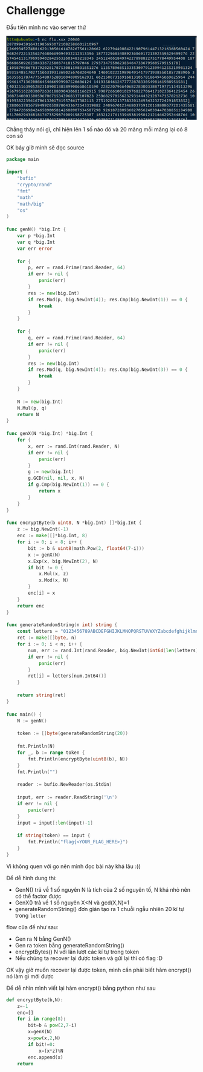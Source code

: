 # Challengge

Đầu tiên mình nc vào server thử 

![](https://github.com/lttn1204/CTF/blob/main/2021/Hack.lu/image/p1.png)

Chẳng tháy nói gì, chỉ hiện lên 1 số nào đó và 20 mảng mỗi mảng lại có 8 con số 

OK báy giờ mình sẽ đọc source

``` go
package main

import (
	"bufio"
	"crypto/rand"
	"fmt"
	"math"
	"math/big"
	"os"
)

func genN() *big.Int {
	var p *big.Int
	var q *big.Int
	var err error

	for {
		p, err = rand.Prime(rand.Reader, 64)
		if err != nil {
			panic(err)
		}
		res := new(big.Int)
		if res.Mod(p, big.NewInt(4)); res.Cmp(big.NewInt(1)) == 0 {
			break
		}
	}

	for {
		q, err = rand.Prime(rand.Reader, 64)
		if err != nil {
			panic(err)
		}
		res := new(big.Int)
		if res.Mod(q, big.NewInt(4)); res.Cmp(big.NewInt(3)) == 0 {
			break
		}
	}

	N := new(big.Int)
	N.Mul(p, q)
	return N
}

func genX(N *big.Int) *big.Int {
	for {
		x, err := rand.Int(rand.Reader, N)
		if err != nil {
			panic(err)
		}
		g := new(big.Int)
		g.GCD(nil, nil, x, N)
		if g.Cmp(big.NewInt(1)) == 0 {
			return x
		}
	}
}

func encryptByte(b uint8, N *big.Int) []*big.Int {
	z := big.NewInt(-1)
	enc := make([]*big.Int, 8)
	for i := 0; i < 8; i++ {
		bit := b & uint8(math.Pow(2, float64(7-i)))
		x := genX(N)
		x.Exp(x, big.NewInt(2), N)
		if bit != 0 {
			x.Mul(x, z)
			x.Mod(x, N)
		}
		enc[i] = x
	}
	return enc
}

func generateRandomString(n int) string {
	const letters = "0123456789ABCDEFGHIJKLMNOPQRSTUVWXYZabcdefghijklmnopqrstuvwxyz-"
	ret := make([]byte, n)
	for i := 0; i < n; i++ {
		num, err := rand.Int(rand.Reader, big.NewInt(int64(len(letters))))
		if err != nil {
			panic(err)
		}
		ret[i] = letters[num.Int64()]
	}

	return string(ret)
}

func main() {
	N := genN()

	token := []byte(generateRandomString(20))

	fmt.Println(N)
	for _, b := range token {
		fmt.Println(encryptByte(uint8(b), N))
	}
	fmt.Println("")

	reader := bufio.NewReader(os.Stdin)

	input, err := reader.ReadString('\n')
	if err != nil {
		panic(err)
	}
	input = input[:len(input)-1]

	if string(token) == input {
		fmt.Println("flag{<YOUR_FLAG_HERE>}")
	}
}
```

Vì không quen với go nên mình đọc bài này khá lâu :((

Để dễ hình dung thì:
* GenN() trả về 1 số nguyên N là tích của 2 số nguyên tố, N khá nhỏ nên có thể factor được
* GenX() trả về 1 số nguyên X<N và gcd(X,N)=1
* generateRandomString() đơn giản tạo ra 1 chuỗi ngẫu nhiên 20 kí tự trong ```letter```

flow của đề như sau: 
* Gen ra N bằng GenN()
* Gen ra token bằng generateRandomString()
* encryptBytes() N với lần lượt các kí tự trong token
* Nếu chúng ta recover lại được token và gửi lại thì có flag :D


OK vậy giờ muốn recover lại được token, mình cần phải biết hàm encrypt() nó làm gì mới được

Để dễ nhìn mình viết lại hàm encrypt() bằng python như sau

``` py
def encryptByte(b,N):
	z=-1
	enc=[]
	for i in range(8):
		bit=b & pow(2,7-i)
		x=genX(N)
		x=pow(x,2,N)
		if bit!=0:
			x=(x*z)%N
		enc.append(x)
	return 


